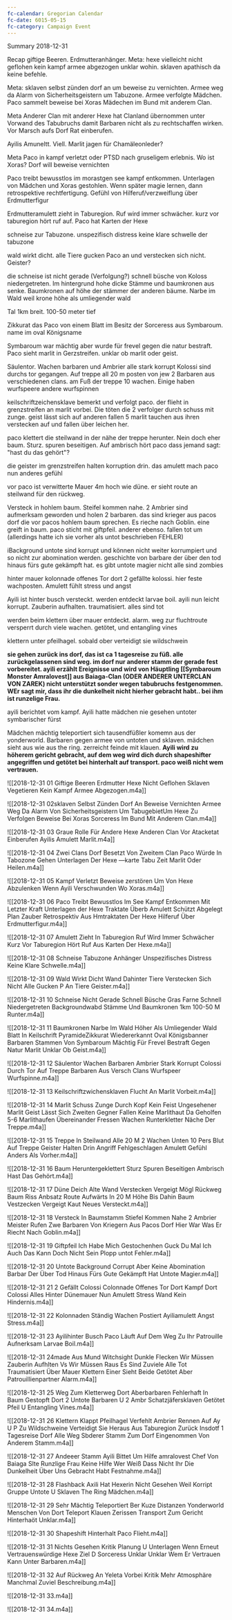 ```yaml
---
fc-calendar: Gregorian Calendar
fc-date: 6015-05-15
fc-category: Campaign Event
---
```

Summary 2018-12-31

Recap giftige Beeren. Erdmutteranhänger. Meta: hexe vielleicht nicht geflohen kein kampf armee abgezogen unklar wohin. sklaven apathisch da keine befehle. 

Meta: sklaven selbst zünden dorf an um beweise zu vernichten. Armee weg da Alarm von Sicherheitsgeistern um Tabuzone. Armee verfolgte Mädchen. Paco sammelt beweise bei Xoras Mädechen im Bund mit anderem Clan.

Meta Anderer Clan mit anderer Hexe hat Clanland übernommen unter Vorwand des Tabubruchs damit Barbaren nicht als zu rechtschaffen wirken. Vor Marsch aufs Dorf Rat einberufen.

Ayilis Amuneltt. Viell. Marlit jagen für Chamäleonleder?

Meta Paco in kampf verletzt oder PTSD nach gruseligem erlebnis. Wo ist Xoras? Dorf will beweise vernichten

Paco treibt bewusstlos im morastgen see kampf entkommen. Unterlagen von Mädchen und Xoras gestohlen. Wenn später magie lernen, dann retrospektive rechtfertigung. Gefühl von Hilferuf/verzweiflung über Erdmutterfigur

Erdmutteramulett zieht in Taburegion. Ruf wird immer schwächer. kurz vor taburegion hört ruf auf. Paco hat Karten der Hexe

schneise zur Tabuzone. unspezifisch distress keine klare schwelle der tabuzone

wald wirkt dicht. alle Tiere gucken Paco an und verstecken sich nicht. Geister?

die schneise ist nicht gerade (Verfolgung?) schnell büsche von Koloss niedergetreten. Im hintergrund hohe dicke Stämme und baumkronen aus senke. Baumkronen auf höhe der stämmer der anderen bäume. Narbe im Wald weil krone höhe als umliegender wald

Tal 1km breit. 100-50 meter tief

Zikkurat das Paco von einem Blatt im Besitz der Sorceress aus Symbaroum. name im oval Königsname

Symbaroum war mächtig aber wurde für frevel gegen die natur bestraft. Paco sieht marlit in Gerzstreifen. unklar ob marlit oder geist. 

Säulentor. Wachen barbaren und Ambrier alle stark korrupt Kolossi sind durchs tor gegangen. Auf treppe all 20 m posten von jew 2 Barbaren aus verschiedenen clans. am Fuß der treppe 10 wachen. Einige haben wurfspeere andere wurfspinnen

keilschriftzeichensklave bemerkt und verfolgt paco. der flieht in grenzstreifen an marlit vorbei. Die töten die 2 verfolger durch schuss mit zunge. geist lässt sich auf anderen fallen 5 marlit tauchen aus ihren verstecken auf und fallen über leichen her.

paco klettert die steilwand in der nähe der treppe herunter. Nein doch eher baum. Sturz. spuren beseitigen. Auf ambrisch hört paco dass jemand sagt: "hast du das gehört"?

die geister im grenzstreifen halten korruption drin. das amulett mach paco nun anderes gefühl

 vor paco ist verwitterte Mauer 4m hoch wie düne. er sieht route an steilwand für den rückweg.

 Versteck in hohlem baum. Steifel kommen nahe. 2 Ambrier sind aufmerksam geworden und holen 2 barbaren. das sind krieger aus pacos dorf die vor pacos hohlem baum sprechen. Es rieche nach Goblin. eine greift in baum. paco sticht mit giftpfeil. anderer ebenso. fallen tot um (allerdings hatte ich sie vorher als untot beschrieben FEHLER)

 iBackground untote sind korrupt und können nicht weiter korrumpiert und so nicht zur abomination werden. geschichte von barbare der über den tod hinaus fürs gute gekämpft hat. es gibt untote magier nicht alle sind zombies

 hinter mauer kolonnade offenes Tor dort 2 gefällte kolossi. hier feste wachposten. Amulett fühlt stress und angst

Ayili ist hinter busch versteckt. werden entdeckt larvae boil. ayili nun leicht korrupt. Zauberin aufhalten. traumatisiert. alles sind tot

werden beim klettern über mauer entdeckt. alarm. weg zur fluchtroute versperrt durch viele wachen. getötet, und entangling vines

klettern unter pfeilhagel. sobald ober verteidigt sie wildschwein

**sie gehen zurück ins dorf, das ist ca 1 tagesreise zu füß. alle zurückgelassenen sind weg. im dorf nur anderer stamm der gerade fest vorbereitet. ayili erzählt Ereignisse und wird von Häuptling [[Symbaroum Monster Amralovest]] aus Baiaga-Clan (ODER ANDERER UNTERCLAN VON ZAREK) nicht unterstützt sonder wegen tabubruchs festgenommen. WEr sagt mir, dass ihr die dunkelheit nicht hierher gebracht habt.. bei ihm ist runzelige Frau.**

ayili berichtet vom kampf. Ayili hatte mädchen nie gesehen untoter symbarischer fürst

Mädchen mächtig teleportiert sich tausendfüßler komemn aus der yonderworld. Barbaren gegen armee von untoten und sklaven. mädchen sieht aus wie aus the ring. zerreicht feinde mit klauen. **Ayili wird zu höherem gericht gebracht, auf dem weg wird dich durch shapeshifter angegriffen und getötet bei hinterhalt auf transport. paco weiß nicht wem vertrauen.**


![[2018-12-31 01 Giftige Beeren Erdmutter Hexe Nicht Geflohen Sklaven Vegetieren Kein Kampf Armee Abgezogen.m4a]]

![[2018-12-31 02sklaven Selbst Zünden Dorf An Beweise Vernichten Armee Weg Da Alarm Von Sicherheitsgeistern Um TabugebietUm Hexe Zu Verfolgen Beweise Bei Xoras Sorceress Im Bund Mit Anderem Clan.m4a]]

![[2018-12-31 03 Graue Rolle Für Andere Hexe Anderen Clan Vor Atacketat Einberufen Ayilis Amulett Marlit.m4a]]

![[2018-12-31 04 Zwei Clans Dorf Besetzt Von Zweitem Clan Paco Würde In Tabozone Gehen Unterlagen Der Hexe —karte Tabu Zeit Marlit Oder Heilen.m4a]]

![[2018-12-31 05 Kampf Verletzt Beweise zerstören Um Von Hexe Abzulenken Wenn Ayili Verschwunden Wo Xoras.m4a]]

![[2018-12-31 06 Paco Treibt Bewusstlos Im See Kampf Entkommen Mit Letzter Kraft Unterlagen der Hexe Traktate Überb Amulett Schützt Abgelegt Plan Zauber Retrospektiv Aus Hmtraktaten Der Hexe Hilferuf Über Erdmutterfigur.m4a]]

![[2018-12-31 07 Amulett Zieht In Taburegion Ruf Wird Immer Schwächer Kurz Vor Taburegion Hört Ruf Aus Karten Der Hexe.m4a]]

![[2018-12-31 08 Schneise Tabuzone Anhänger Unspezifisches Distress Keine Klare Schwelle.m4a]]

![[2018-12-31 09 Wald Wirkt Dicht Wand Dahinter Tiere Verstecken Sich Nicht Alle Gucken P An Tiere Geister.m4a]]

![[2018-12-31 10 Schneise Nicht Gerade Schnell Büsche Gras Farne Schnell Niedergetreten Backgroundwabd Stämme Und Baumkronen 1km 100-50 M Runter.m4a]]

![[2018-12-31 11 Baumkronen Narbe Im Wald Höher Als Umliegender Wald Blatt In Keilschrift PyramideZikkurat Wiedererkannt Oval Königsbanner Barbaren Stammen Von Symbaroum Mächtig Für Frevel Bestraft Gegen Natur Marlit Unklar Ob Geist.m4a]]

![[2018-12-31 12 Säulentor Wachen Barbaren Ambrier Stark Korrupt Colossi Durch Tor Auf Treppe Barbaren Aus Versch Clans Wurfspeer Wurfspinne.m4a]]

![[2018-12-31 13 Keilschriftzwichensklaven Flucht An Marlit Vorbeit.m4a]]

![[2018-12-31 14 Marlit Schuss Zunge Durch Kopf Kein Feist Ungesehener Marlit Geist Lässt Sich Zweiten Gegner Fallen Keine Marlithaut Da Geholfen 5-6 Marlithaufen Übereinander Fressen Wachen Runterkletter Näche Der Treppe.m4a]]

![[2018-12-31 15 Treppe In Steilwand Alle 20 M 2 Wachen Unten 10 Pers Blut Auf Treppe Geister Halten Drin Angriff Fehlgeschlagen Amulett Gefühl Anders Als Vorher.m4a]]

![[2018-12-31 16 Baum Heruntergeklettert Sturz Spuren Beseitigen Ambrisch Hast Das Gehört.m4a]]

![[2018-12-31 17 Düne Deich Alte Wand Verstecken Vergeigt Mögl  Rückweg Baum Riss Anbsatz Route Aufwärts In 20 M Höhe Bis Dahin Baum Vestzecken Vergeigt Kaut Neues Versteckt.m4a]]

![[2018-12-31 18 Versteck In Baumstamm Stiefel Kommen Nahe 2 Ambrier Meister Rufen Zwe Barbaren Von Kriegern Aus Pacos Dorf Hier War Was Er Riecht Nach Goblin.m4a]]

![[2018-12-31 19 Giftpfeil Ich Habe Mich Gestochenhen Guck Du Mal Ich Auch Das Kann Doch Nicht Sein Plopp untot Fehler.m4a]]

![[2018-12-31 20 Untote Background Corrupt Aber Keine Abomination Barbar Der Über Tod Hinaus Fürs Gute Gekämpft Hat Untote Magier.m4a]]

![[2018-12-31 21 2 Gefällt Colossi Colonnade Offenes Tor Dort Kampf Dort Colossi Alles Hinter Dünemauer Nun Amulett Stress Wand Kein Hindernis.m4a]]

![[2018-12-31 22 Kolonnaden Ständig Wachen Postiert Ayiliamulett Angst Stress.m4a]]

![[2018-12-31 23 Ayilihinter Busch Paco Läuft Auf Dem Weg Zu Ihr Patrouille Aufnerksam Larvae Boil.m4a]]

![[2018-12-31 24made Aus Mund Witchsight Dunkle Flecken Wir Müssen Zauberin Aufhlten Vs Wir Müssen Raus Es Sind Zuviele Alle Tot Traumatisiert Über Mauer Klettern Einer Sieht Beide Getötet Aber Patrouillienpartner Alarm.m4a]]

![[2018-12-31 25 Weg Zum Kletterweg Dort Aberbarbaren Fehlerhaft In Baum Gestopft Dort 2 Untote Barbaren U 2 Ambr Schatzjäfersklaven Getötet Pfeil U Entangling Vines.m4a]]

![[2018-12-31 26 Klettern Klappt Pfeilhagel Verfehlt Ambrier Rennen Auf Ay U P Zu Wildschweine Verteidigt Sie Heraus Aus Taburegion Zurück Insdotf 1 Tagesreise Dorf Alle Weg Sbderer Stamm Zum Dorf Eingenommen Von Anderem Stamm.m4a]]

![[2018-12-31 27 Andeeer Stamm Ayili Bittet Um Hilfe amralovest Chef Von Baiaga Slte Runzlige Frau Keine Hilfe Wer Weiß Dass Nicht Ihr Die Dunkelheit Über Uns Gebracht Habt Festnahme.m4a]]

![[2018-12-31 28 Flashback Axili Hat Hexerin Nicht Gesehen Weil Korript Gruppe Untote U Sklaven The Ring Mädchen.m4a]]

![[2018-12-31 29 Sehr Mächtig Teleportiert Ber Kuze Distanzen Yonderworld Menschen Von Dort  Teleport Klauen Zerissen Transport Zum Gericht Hinterhaöt Unklar.m4a]]

![[2018-12-31 30 Shapeshift Hinterhalt Paco Flieht.m4a]]

![[2018-12-31 31 Nichts Gesehen Kritik Planung U Unterlagen Wenn Erneut Vertrauenswürdige Hexe Ziel D Sorceress Unklar Unklar Wem Er Vertrauen Kann Unter Barbaren.m4a]]

![[2018-12-31 32 Auf Rückweg An Yeleta Vorbei Kritik Mehr Atmosphäre Manchmal Zuviel Beschreibung.m4a]]

![[2018-12-31 33.m4a]]

![[2018-12-31 34.m4a]]